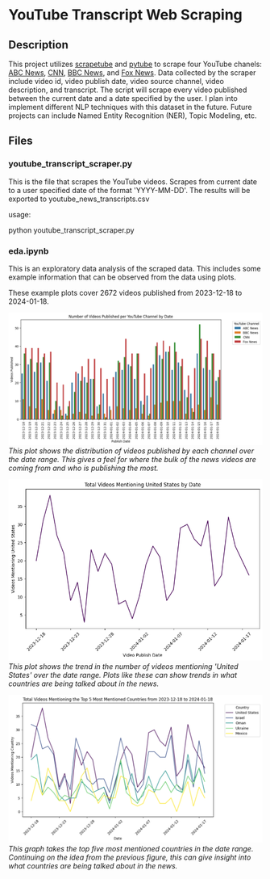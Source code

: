 #  YouTube Transcript Web Scraping

## Description
This project utilizes <a href="https://pypi.org/project/scrapetube/">scrapetube</a> and <a href="https://pytube.io/en/latest/">pytube</a> to scrape four YouTube chanels: <a href="https://www.youtube.com/@ABCNews">ABC News</a>, <a href="https://www.youtube.com/@CNN">CNN</a>, <a href="https://www.youtube.com/@BBCNews">BBC News</a>, and <a href="https://www.youtube.com/@FoxNews">Fox News</a>. Data collected by the scraper include video id, video publish date, video source channel, video description, and transcript. The script will scrape every video published between the current date and a date specified by the user. I plan into implement different NLP techniques with this dataset in the future. Future projects can include Named Entity Recognition (NER), Topic Modeling, etc. 

## Files
### youtube_transcript_scraper.py
This is the file that scrapes the YouTube videos. Scrapes from current date to a user specified date of the format 'YYYY-MM-DD'. The results will be exported to youtube_news_transcripts.csv

usage:

python youtube_transcript_scraper.py <date>

### eda.ipynb
This is an exploratory data analysis of the scraped data. This includes some example information that can be observed from the data using plots. 

These example plots cover 2672 videos published from 2023-12-18 to 2024-01-18.


![Alt Text](plots/videos_published.png)
*This plot shows the distribution of videos published by each channel over the date range. This gives a feel for where the bulk of the news videos are coming from and who is publishing the most.*


![Alt Text](plots/US_videos.png)
*This plot shows the trend in the number of videos mentioning 'United States' over the date range. Plots like these can show trends in what countries are being talked about in the news.*

![Alt text](plots/top_five.png)
*This graph takes the top five most mentioned countries in the date range. Continuing on the idea from the previous figure, this can give insight into what countries are being talked about in the news.*